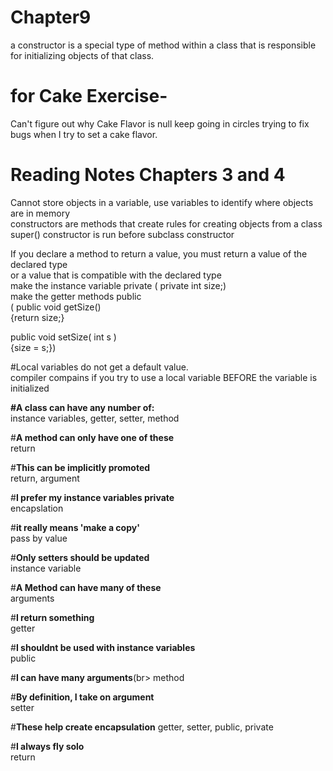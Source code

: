 # Chapter9
 a constructor is a special type of method within a class that is responsible for initializing objects of that class.
# for Cake Exercise- 
Can't figure out why Cake Flavor is null keep going in circles trying to fix bugs when I try to set a cake flavor.

# Reading Notes Chapters 3 and 4
Cannot store objects in a variable, use variables to identify where objects are in memory<br>
constructors are methods that create rules for creating objects from a class<br>
super() constructor is run before subclass constructor<br>

If you declare a method to return a value, you must return a value of the declared type<br>
or a value that is compatible with the declared type<br>
make the instance variable private ( private int size;)<br>
make the getter methods public <br>
( public void getSize()<br>
{return size;} <br>

public void setSize( int s )<br>
{size = s;})<br>

#Local variables do not get a default value. <br>
compiler compains if you try to use a local variable BEFORE the variable is initialized <br>


**#A class can have any number of:**<br>
instance variables, getter, setter, method<br>

#**A method can only have one of these** <br>
return<br>

#**This can be implicitly promoted**<br>
return, argument<br>

#**I prefer my instance variables private**<br>
encapslation<br>

#**it really means 'make a copy'**<br>
pass by value<br>

#**Only setters should be updated**<br>
instance variable<br>

#**A Method can have many of these**<br>
arguments<br>

#**I return something**<br>
getter<br>

#**I shouldnt be used with instance variables**<br>
public<br>

#**I can have many arguments**(br>
method<br>

#**By definition, I take on argument**<br>
setter<br>

#**These help create encapsulation**
getter, setter, public, private

#**I always fly solo**<br>
return<br>
